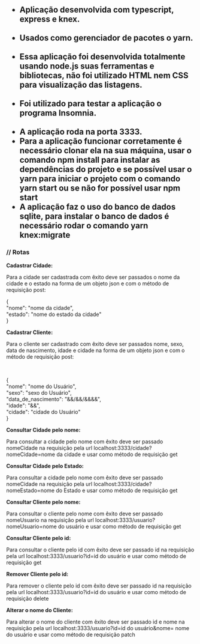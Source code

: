 <h2><ul><li>Aplicação desenvolvida com typescript, express e knex.</li> <br>
	
<li>Usados como gerenciador de pacotes o yarn.</li> <br>

<li>Essa aplicação foi desenvolvida totalmente usando node.js suas ferramentas e bibliotecas, não foi utilizado HTML nem CSS para visualização das listagens. </li> <br>

<li>Foi utilizado para testar a aplicação o programa Insomnia.</li> <br>

<li>A aplicação roda na porta 3333.</li>

<li> Para a aplicação funcionar corretamente é necessário clonar ela na sua máquina, usar o comando npm install para instalar as dependências do projeto e se possível usar o 
	yarn para iniciar o projeto com o comando yarn start ou se não for possível usar npm start </li> 
<li> A aplicação faz o uso do banco de dados sqlite, para instalar o banco de dados é necessário rodar o comando yarn knex:migrate</li> </ul></h2>


<h3>// Rotas</h3>

 <strong>Cadastrar Cidade:</strong> 

 <p> Para a cidade ser cadastrada com êxito deve ser passados o nome da cidade e o estado na forma de um objeto json e com o método de requisição post: </p>
 <p> {	<br>
	"nome": "nome da cidade", <br>
	"estado": "nome do estado da cidade" <br>
  } </p>


<strong> Cadastrar Cliente: </strong> 

 <p> Para o cliente ser cadastrado com êxito deve ser passados nome, sexo, data de nascimento, idade e cidade na forma de um objeto json e com o método de requisição post: </p> <br>

  <p>{ <br>
	"nome": "nome do Usuário", <br>
	"sexo": "sexo do Usuário", <br>
	"data_de_nascimento": "&&/&&/&&&&", <br>
	"idade": "&&", <br>
	"cidade": "cidade do Usuário" <br>
  } </p>

<strong> Consultar Cidade pelo nome: </strong>

 <p> Para consultar a cidade pelo nome com êxito deve ser passado nomeCidade na requisição pela url localhost:3333/cidade?nomeCidade=nome da cidade e usar como método de requisição get </p>



<strong> Consultar Cidade pelo Estado: </strong>

<p>  Para consultar a cidade pelo nome com êxito deve ser passado nomeCidade na requisição pela url localhost:3333/cidade?nomeEstado=nome do Estado e usar como método de requisição get </p>


 
<strong> Consultar Cliente pelo nome: </strong>

 <p> Para consultar o cliente pelo nome com êxito deve ser passado nomeUsuario na requisição pela url localhost:3333/usuario?nomeUsuario=nome do usuário e usar como método de requisição get </p>



<strong> Consultar Cliente pelo id: </strong>

<p>  Para consultar o cliente pelo id com êxito deve ser passado id na requisição pela url localhost:3333/usuario?id=id do usuário e usar como método de requisição get </p>



<strong> Remover Cliente pelo id: </strong> 

 <p> Para remover o cliente pelo id com êxito deve ser passado id na requisição pela url localhost:3333/usuario?id=id do usuário e usar como método de requisição delete </p>



<strong> Alterar o nome do Cliente: </strong>

<p>  Para alterar o nome do cliente com êxito deve ser passado id e nome na requisição pela url localhost:3333/usuario?id=id do usuário&nome= nome do usuário e usar como método de requisição patch</p>
